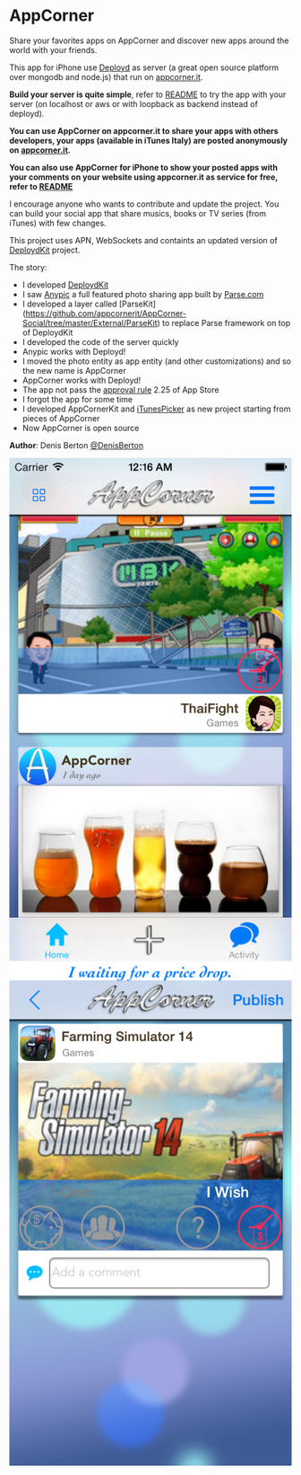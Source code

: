 AppCorner
============

Share your favorites apps on AppCorner and discover new apps around the world with your friends.

This app for iPhone use [Deployd](http://deployd.com) as server (a great open source platform over mongodb and node.js) that run on [appcorner.it](http://www.appcorner.it). 

**Build your server is quite simple**, refer to [README](https://github.com/appcornerit/AppCorner-Social/tree/master/Deployd-Modules) to try the app with your server (on localhost or aws or with loopback as backend instead of deployd).

**You can use AppCorner on appcorner.it to share your apps with others developers, your apps (available in iTunes Italy) are posted anonymously on [appcorner.it](http://www.appcorner.it/app-sviluppatori.html).**

**You can also use AppCorner for iPhone to show your posted apps with your comments on your website using appcorner.it as service for free, refer to [README](https://github.com/appcornerit/AppCorner-Social/tree/master/appcorner.it)**

I encourage anyone who wants to contribute and update the project.
You can build your social app that share musics, books or TV series (from iTunes) with few changes.

This project uses APN, WebSockets and containts an updated version of [DeploydKit](https://github.com/appcornerit/AppCorner-Social/tree/master/External/DeploydKit) project.

The story:
- I developed [DeploydKit](https://github.com/appcornerit/DeploydKit)
- I saw [Anypic](https://github.com/ParsePlatform/Anypic) a full featured photo sharing app built by [Parse.com](https://parse.com)
- I developed a layer called [ParseKit] (https://github.com/appcornerit/AppCorner-Social/tree/master/External/ParseKit) to replace Parse framework on top of DeploydKit
- I developed the code of the server quickly
- Anypic works with Deployd!
- I moved the photo entity as app entity (and other customizations) and so the new name is AppCorner
- AppCorner works with Deployd!
- The app not pass the [approval rule](https://developer.apple.com/app-store/review/guidelines/) 2.25 of App Store
- I forgot the app for some time
- I developed AppCornerKit and [iTunesPicker](https://github.com/appcornerit/iTunesPicker) as new project starting from pieces of AppCorner
- Now AppCorner is open source

**Author**: Denis Berton [@DenisBerton](https://twitter.com/DenisBerton)

![Alt text](preview/1.png "Preview") 
![Alt text](preview/3.png "Preview") 



